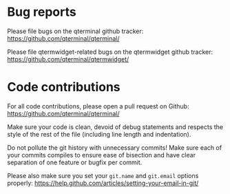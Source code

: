 # Bug reports

Please file bugs on the qterminal github tracker:
  https://github.com/qterminal/qterminal/

Please file qtermwidget-related bugs on the qtermwidget github tracker:
  https://github.com/qterminal/qtermwidget/


# Code contributions

For all code contributions, please open a pull request on Github:
  https://github.com/qterminal/qterminal/

Make sure your code is clean, devoid of debug statements and respects the style
of the rest of the file (including line length and indentation).

Do not pollute the git history with unnecessary commits! Make sure each of your
commits compiles to ensure ease of bisection and have clear separation of one
feature or bugfix per commit.

Please also make sure you set your `git.name` and `git.email` options properly:
  https://help.github.com/articles/setting-your-email-in-git/
